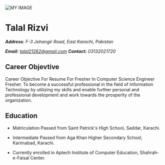 ![MY IMAGE](https://toppng.com/uploads/preview/app-icon-set-login-icon-comments-avatar-icon-11553436380yill0nchdm.png)
# Talal Rizvi

***Address**: F-3 Jehangir Road, East Karachi, Pakistan*

***Email:** talal21262@gmail.com **Contact:** 03132021720*

## Career Objevtive

Career Objective For Resume For Fresher In Computer Science Engineer Fresher. To become a successful professional in the field of Information Technology by utilizing my skills and enable further personal and professional development and work towards the prosperity of the organization.

## Education 

- Matriculation Passed from Saint Patrick's High School, Saddar, Karachi.

- Intermediate Passed from Aga Khan Higher Secondary School, Karimabad, Karachi.

- Currently enrolled in Aptech Institute of Computer Education, Shahrah-e-Faisal Center.


